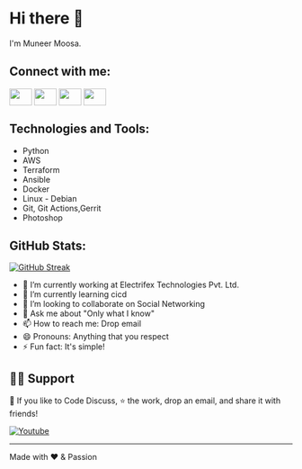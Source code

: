 # Hi there 👋
I'm Muneer Moosa.

## Connect with me:
<p align="left">
<a href="your link" target="blank"><img align="center" src="https://cdn.jsdelivr.net/npm/simple-icons@3.0.1/icons/twitter.svg" alt="" height="30" width="40" /></a>
<a href="your link" target="blank"><img align="center" src="https://cdn.jsdelivr.net/npm/simple-icons@3.0.1/icons/linkedin.svg" alt="" height="30" width="40" /></a>
<a href="your link" target="blank"><img align="center" src="https://cdn.jsdelivr.net/npm/simple-icons@3.0.1/icons/instagram.svg" alt="" height="30" width="40" /></a>
<a href="your link" target="blank"><img align="center" src="https://cdn.jsdelivr.net/npm/simple-icons@3.0.1/icons/youtube.svg" alt="" height="30" width="40" /></a>
</p>

## Technologies and Tools:
- Python
- AWS
- Terraform
- Ansible
- Docker
- Linux - Debian
- Git, Git Actions,Gerrit
- Photoshop

## GitHub Stats:
[![GitHub Streak](https://streak-stats.demolab.com?user=muneerefx&hide_border=true&date_format=M%20j%5B%2C%20Y%5D&exclude_days=Sun%2CSat)](https://git.io/streak-stats)

- 🔭 I’m currently working at Electrifex Technologies Pvt. Ltd.
- 🌱 I’m currently learning cicd
- 👯 I’m looking to collaborate on Social Networking
- 💬 Ask me about "Only what I know"
- 📫 How to reach me: Drop email
- 😄 Pronouns: Anything that you respect
- ⚡ Fun fact: It's simple!

## 🙋‍♂️ Support

💙 If you like to Code Discuss, ⭐ the work, drop an email, and share it with friends!

<p align="left">
  <a href="https://www.youtube.com"><img alt="Youtube" title="Youtube" src="https://img.shields.io/badge/-Subscribe-red?style=for-the-badge&logo=youtube&logoColor=white"/></a>
</p>

---

Made with ❤️ & Passion
